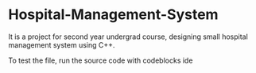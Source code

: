 # Hospital-Management-System
It is a project for second year undergrad course, designing small hospital management system using C++. 

To test the file, run the source code with codeblocks ide
